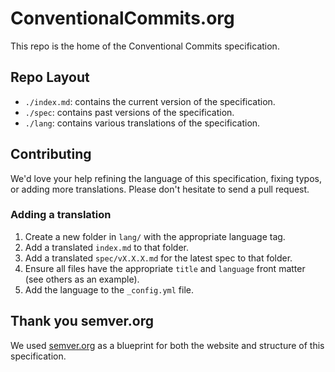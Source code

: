 # ConventionalCommits.org

This repo is the home of the Conventional Commits specification.

## Repo Layout

* `./index.md`: contains the current version of the specification.
* `./spec`: contains past versions of the  specification.
* `./lang`: contains various translations of the specification.

## Contributing

We'd love your help refining the language of this specification,
fixing typos, or adding more translations. Please don't hesitate
to send a pull request.

### Adding a translation

1. Create a new folder in `lang/` with the appropriate language tag.
2. Add a translated `index.md` to that folder.
3. Add a translated `spec/vX.X.X.md` for the latest spec to that folder.
4. Ensure all files have the appropriate `title` and `language` front matter (see others as an example).
5. Add the language to the `_config.yml` file.

## Thank you semver.org

We used [semver.org](https://github.com/mojombo/semver.org) as a blueprint for
both the website and structure of this specification.
